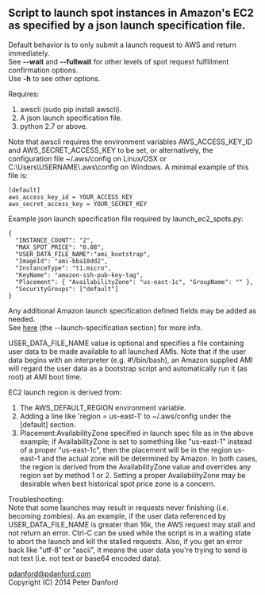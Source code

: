 Script to launch spot instances in Amazon's EC2 as specified by a json launch specification file.
--------------------------------------------------------------------------------------------

Default behavior is to only submit a launch request to AWS and return immediately. <br>
See **--wait** and **--fullwait** for other levels of spot request fulfillment confirmation options. <br>
Use **-h** to see other options.

Requires:

1. awscli (sudo pip install awscli).
2. A json launch specification file.
3. python 2.7 or above.

Note that awscli requires the environment variables AWS\_ACCESS\_KEY\_ID and
AWS\_SECRET\_ACCESS_KEY to be set, or alternatively, the configuration
file ~/.aws/config on Linux/OSX or C:\\Users\\USERNAME\\.aws\\config on Windows.
A minimal example of this file is:

    [default]
    aws_access_key_id = YOUR_ACCESS_KEY
    aws_secret_access_key = YOUR_SECRET_KEY

Example json launch specification file required by launch\_ec2\_spots.py:

    {
      "INSTANCE_COUNT": "2",
      "MAX_SPOT_PRICE": "0.08",
      "USER_DATA_FILE_NAME":"ami_bootstrap",
      "ImageId": "ami-bba18dd2",
      "InstanceType": "t1.micro",
      "KeyName": "amazon-ssh-pub-key-tag",
      "Placement": { "AvailabilityZone": "us-east-1c", "GroupName": "" },
      "SecurityGroups": ["default"]
    }
Any additional Amazon launch specification defined fields may be added as needed. <br>
See [here](http://docs.aws.amazon.com/cli/latest/reference/ec2/request-spot-instances.html)
(the --launch-specification section) for more info.

USER\_DATA\_FILE\_NAME value is optional and specifies a file containing user data to be
made available to all launched AMIs. Note that if the user data begins with an interpreter
(e.g. #!/bin/bash), an Amazon supplied AMI will regard the user data as a bootstrap
script and automatically run it (as root) at AMI boot time.
    
EC2 launch region is derived from:

1. The AWS\_DEFAULT\_REGION environment variable.
2. Adding a line like 'region = us-east-1' to ~/.aws/config under the [default] section. 
3. Placement:AvailabilityZone specified in launch spec file as in the above example; if
   AvailabilityZone is set to something like "us-east-1" instead of a proper "us-east-1c", 
   then the placement will be in the region us-east-1 and the actual zone will be
   determined by Amazon. In both cases, the region is derived from the AvailabilityZone
   value and overrides any region set by method 1 or 2. Setting a proper AvailabilityZone
   may be desirable when best historical spot price zone is a concern.

Troubleshooting: <br>
Note that some launches may result in requests never finishing (i.e. becoming zombies).
As an example, if the user data referenced by USER\_DATA\_FILE_NAME is greater than 16k,
the AWS request may stall and not return an error. Ctrl-C can be used while the script
is in a waiting state to abort the launch and kill the stalled requests. Also, if you get
an error back like "utf-8" or "ascii", it means the user data you're trying to send is not
text (i.e. not text or base64 encoded data).

pdanford@pdanford.com <br>
Copyright (C) 2014 Peter Danford
